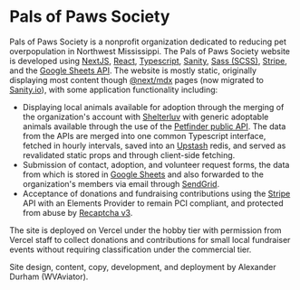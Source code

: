 # Pals of Paws Society

Pals of Paws Society is a nonprofit organization dedicated to reducing pet overpopulation in Northwest Mississippi. The Pals of Paws Society website is developed using [NextJS](https://nextjs.org/docs), [React](https://reactjs.org/docs/getting-started.html), [Typescript](https://www.typescriptlang.org/docs/), [Sanity](https://www.sanity.io/docs/overview-introduction), [Sass (SCSS)](https://sass-lang.com/documentation/), [Stripe](https://stripe.com/docs), and the [Google Sheets API](https://developers.google.com/sheets/api). The website is mostly static, originally displaying most content though [@next/mdx](https://nextjs.org/docs/advanced-features/using-mdx#nextmdx) pages (now migrated to [Sanity.io](https://www.sanity.io/docs/overview-introduction)), with some application functionality including:

- Displaying local animals available for adoption through the merging of the organization's account with [Shelterluv](https://www.shelterluv.com/) with generic adoptable animals available through the use of the [Petfinder public API](https://www.petfinder.com/developers/v2/docs/). The data from the APIs are merged into one common Typescript interface, fetched in hourly intervals, saved into an [Upstash](https://docs.upstash.com/redis) redis, and served as revalidated static props and through client-side fetching.
- Submission of contact, adoption, and volunteer request forms, the data from which is stored in [Google Sheets](https://developers.google.com/sheets/api) and also forwarded to the organization's members via email through [SendGrid](https://docs.sendgrid.com/).
- Acceptance of donations and fundraising contributions using the [Stripe](https://stripe.com/docs) API with an Elements Provider to remain PCI compliant, and protected from abuse by [Recaptcha v3](https://developers.google.com/recaptcha/docs/v3). 

The site is deployed on Vercel under the hobby tier with permission from Vercel staff to collect donations and contributions for small local fundraiser events without requiring classification under the commercial tier.

Site design, content, copy, development, and deployment by Alexander Durham (WVAviator).

